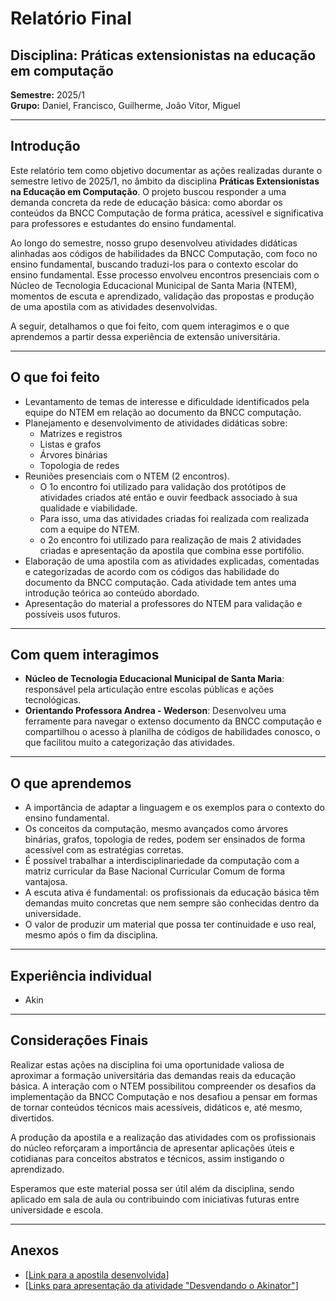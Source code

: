 # Relatório Final

## Disciplina: Práticas extensionistas na educação em computação 
**Semestre:** 2025/1  
**Grupo:** Daniel, Francisco, Guilherme, João Vitor, Miguel

---

## Introdução

Este relatório tem como objetivo documentar as ações realizadas durante o semestre letivo de 2025/1, no âmbito da disciplina **Práticas Extensionistas na Educação em Computação**.
O projeto buscou responder a uma demanda concreta da rede de educação básica: como abordar os conteúdos da BNCC Computação de forma prática, acessível e significativa para 
professores e estudantes do ensino fundamental.

Ao longo do semestre, nosso grupo desenvolveu atividades didáticas alinhadas aos códigos de habilidades da BNCC Computação, com foco no ensino fundamental, buscando traduzi-los
para o contexto escolar do ensino fundamental. Esse processo envolveu encontros presenciais com o Núcleo de Tecnologia Educacional Municipal de Santa Maria (NTEM),
momentos de escuta e aprendizado, validação das propostas e produção de uma apostila com as atividades desenvolvidas.

A seguir, detalhamos o que foi feito, com quem interagimos e o que aprendemos a partir dessa experiência de extensão universitária.

---

## O que foi feito

- Levantamento de temas de interesse e dificuldade identificados pela equipe do NTEM em relação ao documento da BNCC computação. 
- Planejamento e desenvolvimento de atividades didáticas sobre:
  - Matrizes e registros
  - Listas e grafos
  - Árvores binárias
  - Topologia de redes
- Reuniões presenciais com o NTEM (2 encontros).
  - O 1o encontro foi utilizado para validação dos protótipos de atividades criados até então e ouvir feedback associado à sua qualidade e viabilidade.
  - Para isso, uma das atividades criadas foi realizada com realizada com a equipe do NTEM.
  - o 2o encontro foi utilizado para realização de mais 2 atividades criadas e apresentação da apostila que combina esse portifólio.
- Elaboração de uma apostila com as atividades explicadas, comentadas e categorizadas de acordo com os códigos das habilidade do documento da BNCC computação.
Cada atividade tem antes uma introdução teórica ao conteúdo abordado.
- Apresentação do material a professores do NTEM para validação e possíveis usos futuros.

---

## Com quem interagimos

- **Núcleo de Tecnologia Educacional Municipal de Santa Maria**: responsável pela articulação entre escolas públicas e ações tecnológicas.
- **Orientando Professora Andrea - Wederson**: Desenvolveu uma ferramente para navegar o extenso documento da BNCC computação e compartilhou o acesso
à planilha de códigos de habilidades conosco, o que facilitou muito a categorização das atividades.


---


## O que aprendemos

- A importância de adaptar a linguagem e os exemplos para o contexto do ensino fundamental.
- Os conceitos da computação, mesmo avançados como árvores binárias, grafos, topologia de redes, podem ser ensinados de forma acessível com as estratégias corretas.
- É possível trabalhar a interdisciplinariedade da computação com a matriz curricular da Base Nacional Curricular Comum de forma vantajosa.
- A escuta ativa é fundamental: os profissionais da educação básica têm demandas muito concretas que nem sempre são conhecidas dentro da universidade.
- O valor de produzir um material que possa ter continuidade e uso real, mesmo após o fim da disciplina.

---

## Experiência individual

- Akin


---


## Considerações Finais

Realizar estas ações na disciplina foi uma oportunidade valiosa de aproximar a formação universitária das demandas reais da educação básica.
A interação com o NTEM possibilitou compreender os desafios da implementação da BNCC Computação e nos desafiou a pensar em formas de tornar 
conteúdos técnicos mais acessíveis, didáticos e, até mesmo, divertidos.

A produção da apostila e a realização das atividades com os profissionais do núcleo reforçaram a importância de apresentar aplicações úteis e cotidianas para conceitos 
abstratos e técnicos, assim instigando o aprendizado.

Esperamos que este material possa ser útil além da disciplina, sendo aplicado em sala de aula ou contribuindo com iniciativas futuras entre universidade e escola.


---

## Anexos

- [[Link para a apostila desenvolvida](https://drive.google.com/file/d/12_lAvPoq6mV_Kwd6CjZF8DZUVk4I0e23/view?usp=sharing)] 
- [[Links para apresentação da atividade "Desvendando o Akinator"](https://drive.google.com/file/d/1WqtFcO_h_YyHb67gzQNK6TrJsKrA63RZ/view?usp=sharing)] 
